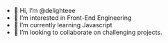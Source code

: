 - 👋 Hi, I’m @delighteee
- 👀 I’m interested in Front-End Engineering
- 🌱 I’m currently learning Javascript
- 💞️ I’m looking to collaborate on challenging projects.


<!---
delighteee/delighteee is a ✨ special ✨ repository because its `README.md` (this file) appears on your GitHub profile.
You can click the Preview link to take a look at your changes.
--->
